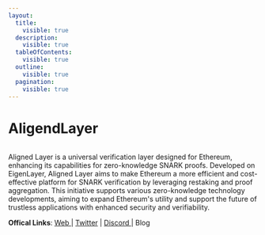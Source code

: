```yaml
---
layout:
  title:
    visible: true
  description:
    visible: true
  tableOfContents:
    visible: true
  outline:
    visible: true
  pagination:
    visible: true
---
```


# AligendLayer



<figure><img src="https://pbs.twimg.com/profile_banners/1752189672770469888/1707249217/1500x500" alt=""><figcaption></figcaption></figure>

Aligned Layer is a universal verification layer designed for Ethereum, enhancing its capabilities for zero-knowledge SNARK proofs. Developed on EigenLayer, Aligned Layer aims to make Ethereum a more efficient and cost-effective platform for SNARK verification by leveraging restaking and proof aggregation. This initiative supports various zero-knowledge technology developments, aiming to expand Ethereum's utility and support the future of trustless applications with enhanced security and verifiability.

**Offical Links**: [Web ](https://alignedlayer.com/)| [Twitter](https://twitter.com/alignedlayer) | [Discord ](https://discord.gg/alignedlayer)| Blog
